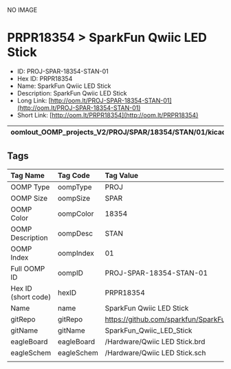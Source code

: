 


  
NO IMAGE  
# PRPR18354 > SparkFun Qwiic LED Stick

- ID: PROJ-SPAR-18354-STAN-01
- Hex ID: PRPR18354
- Name: SparkFun Qwiic LED Stick
- Description: SparkFun Qwiic LED Stick
- Long Link: [http://oom.lt/PROJ-SPAR-18354-STAN-01](http://oom.lt/PROJ-SPAR-18354-STAN-01)
- Short Link: [http://oom.lt/PRPR18354](http://oom.lt/PRPR18354)
  

|oomlout_OOMP_projects_V2/PROJ/SPAR/18354/STAN/01/kicadPcb3dFront.png|oomlout_OOMP_projects_V2/PROJ/SPAR/18354/STAN/01/kicadPcb3dBack.png|oomlout_OOMP_projects_V2/PROJ/SPAR/18354/STAN/01/kicadPcb3d.png||
| :---: | :---: | :---: | :---: |

## Tags
  

|Tag Name|Tag Code|Tag Value|
| :--- | :--- | :--- |
|OOMP Type|oompType|PROJ|
|OOMP Size|oompSize|SPAR|
|OOMP Color|oompColor|18354|
|OOMP Description|oompDesc|STAN|
|OOMP Index|oompIndex|01|
|Full OOMP ID|oompID|PROJ-SPAR-18354-STAN-01|
|Hex ID (short code)|hexID|PRPR18354|
|Name|name|SparkFun Qwiic LED Stick|
|gitRepo|gitRepo|https://github.com/sparkfun/SparkFun_Qwiic_LED_Stick|
|gitName|gitName|SparkFun_Qwiic_LED_Stick|
|eagleBoard|eagleBoard|/Hardware/Qwiic LED Stick.brd|
|eagleSchem|eagleSchem|/Hardware/Qwiic LED Stick.sch|
||||
